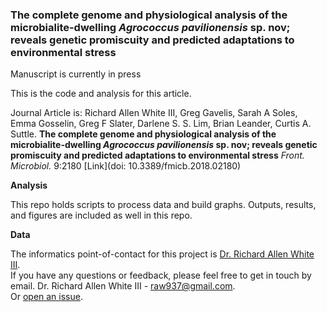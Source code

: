 ### The complete genome and physiological analysis of the microbialite-dwelling *Agrococcus pavilionensis* sp. nov; reveals genetic promiscuity and predicted adaptations to environmental stress

Manuscript is currently in press

This is the code and analysis for this article. 

Journal Article is: Richard Allen White III, Greg Gavelis, Sarah A Soles, Emma Gosselin, Greg F Slater, Darlene S. S. Lim, Brian Leander, Curtis A. Suttle. **The complete genome and physiological analysis of the microbialite-dwelling *Agrococcus pavilionensis* sp. nov; reveals genetic promiscuity and predicted adaptations to environmental stress** *Front. Microbiol.* 9:2180 [Link](doi: 10.3389/fmicb.2018.02180) 

**Analysis**

This repo holds scripts to process data and build graphs. Outputs, results, and figures are included as well in this repo. 

**Data**

The informatics point-of-contact for this project is [Dr. Richard Allen White III](https://github.com/raw937).<br />
If you have any questions or feedback, please feel free to get in touch by email. Dr. Richard Allen White III - raw937@gmail.com.  <br />
Or [open an issue](https://github.com/raw937/strain_RW1/issues).
